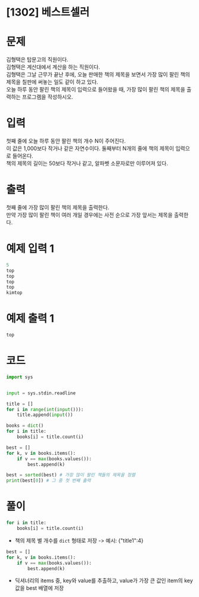 # [1302] 베스트셀러

# 문제
김형택은 탑문고의 직원이다.  
김형택은 계산대에서 계산을 하는 직원이다.  
김형택은 그날 근무가 끝난 후에, 오늘 판매한 책의 제목을 보면서 가장 많이 팔린 책의 제목을 칠판에 써놓는 일도 같이 하고 있다.  
오늘 하루 동안 팔린 책의 제목이 입력으로 들어왔을 때, 가장 많이 팔린 책의 제목을 출력하는 프로그램을 작성하시오.

# 입력
첫째 줄에 오늘 하루 동안 팔린 책의 개수 N이 주어진다.  
이 값은 1,000보다 작거나 같은 자연수이다. 둘째부터 N개의 줄에 책의 제목이 입력으로 들어온다.  
책의 제목의 길이는 50보다 작거나 같고, 알파벳 소문자로만 이루어져 있다.

# 출력
첫째 줄에 가장 많이 팔린 책의 제목을 출력한다.  
만약 가장 많이 팔린 책이 여러 개일 경우에는 사전 순으로 가장 앞서는 제목을 출력한다.

# 예제 입력 1
```python
5
top
top
top
top
kimtop
```

# 예제 출력 1
```python
top
```


# 코드
```python
import sys


input = sys.stdin.readline

title = []
for i in range(int(input())):
    title.append(input())

books = dict()
for i in title:
    books[i] = title.count(i)

best = []
for k, v in books.items():
    if v == max(books.values()):
        best.append(k)

best = sorted(best) # 가장 많이 팔린 책들의 제목을 정렬
print(best[0]) # 그 중 첫 번째 출력


```  

# 풀이
```python
for i in title:
    books[i] = title.count(i)
```  
- 책의 제목 별 개수를 `dict` 형태로 저장 -> 예시: {"title1":4}  

```python
best = []
for k, v in books.items():
    if v == max(books.values()):
        best.append(k)
```
- 딕셔너리의 items 중, key와 value를 추출하고, value가 가장 큰 값인 item의 key값을 best 배열에 저장